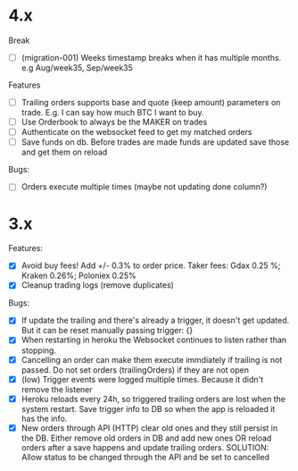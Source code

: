 # 4.x

Break
  - [ ] (migration-001) Weeks timestamp breaks when it has multiple months. e.g Aug/week35, Sep/week35

Features
  - [ ] Trailing orders supports base and quote (keep amount) parameters on trade. E.g. I can say how much BTC I want to buy.
  - [ ] Use Orderbook to always be the MAKER on trades
  - [ ] Authenticate on the websocket feed to get my matched orders
  - [ ] Save funds on db. Before trades are made funds are updated save those and get them on reload

Bugs:
  - [ ] Orders execute multiple times (maybe not updating done column?)

# 3.x

Features:
  - [x] Avoid buy fees! Add +/- 0.3% to order price. Taker fees: Gdax 0.25 %; Kraken 0.26%;  Poloniex 0.25%
  - [x] Cleanup trading logs (remove duplicates)

Bugs:
  - [x] If update the trailing and there's already a trigger, it doesn't get updated. But it can be reset manually passing trigger: {}
  - [x] When restarting in heroku the Websocket continues to listen rather than stopping.
  - [x] Cancelling an order can make them execute immdiately if trailing is not passed. Do not set orders (trailingOrders) if they are not open
  - [x] (low) Trigger events were logged multiple times. Because it didn't remove the listener
  - [x] Heroku reloads every 24h, so triggered trailing orders are lost when the system restart. Save trigger info to DB so when the app is reloaded it has the info.
  - [x] New orders through API (HTTP) clear old ones and they still persist in the DB. Either remove old orders in DB and add new ones OR reload orders after a save happens and update trailing orders. SOLUTION: Allow status to be changed through the API and be set to cancelled
